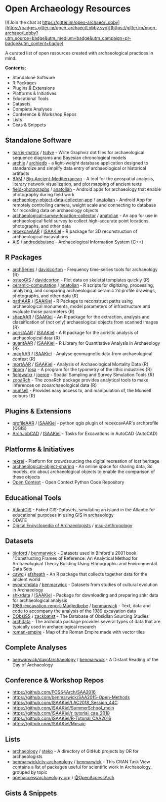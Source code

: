 # Open Archaeology Resources

[![Join the chat at https://gitter.im/open-archaeo/Lobby](https://badges.gitter.im/open-archaeo/Lobby.svg)](https://gitter.im/open-archaeo/Lobby?utm_source=badge&utm_medium=badge&utm_campaign=pr-badge&utm_content=badge)

A curated list of open resources created with archaeological practices in mind.

**Contents:**
+ Standalone Software
+ R Packages
+ Plugins & Extensions
+ Platforms & Initiatives
+ Educational Tools
+ Datasets
+ Complete Analyses
+ Conference & Workshop Repos
+ Lists
+ Gists & Snippets

## Standalone Software
+ [harris-matrix](https://github.com/tsdye/harris-matrix/) / [tsdye](https://github.com/tsdye/) - Write Graphviz dot files for archaeological sequence diagrams and Bayesian chronological models
+ [archie](https://github.com/archiedb/archie) / [archiedb](https://github.com/archiedb/) - a light-weight database application designed to standardize and simplify data entry of archaeological or historical artifacts
+ [BAM](https://github.com/Big-Ancient-Mediterranean/BAM) / [Big-Ancient-Mediterranean](https://github.com/Big-Ancient-Mediterranean/) - A tool for the geospatial analysis, literary network visualization, and plot mapping of ancient texts
+ [field-photographs](https://github.com/anatolian/field-photographs) / [anatolian](https://github.com/anatolian/) - Android apps for archaeology that enable photography during field work
+ [archaeology-object-data-collector-app](https://github.com/anatolian/archaeology-object-data-collector-app) / [anatolian](https://github.com/anatolian/) - Android App for remotely controlling camera, weight scale and connecting to database for recording data on archaeology objects
+ [archaeological-survey-location-collector](https://github.com/anatolian/archaeological-survey-location-collector) / [anatolian](https://github.com/anatolian/) - An app for use in archaeological field survey to collect high-accurate point locations, photographs, and other data
+ [recexcavAAR](https://github.com/ISAAKiel/recexcavAAR/) / [ISAAKiel](https://github.com/ISAAKiel/) - R package for 3D reconstruction of archaeological excavations
+ [AIS](https://github.com/andredebuisne/AIS) / [andredebuisne](https://github.com/andredebuisne/) - Archaeological Information System {C++}

## R Packages
+ [archSeries](https://github.com/davidcorton/archSeries) / [davidcorton](https://github.com/davidcorton/) - Frequency time-series tools for archaeology {R}
+ [osteoGIS](https://github.com/davidcorton/osteoGIS) / [davidcorton](https://github.com/davidcorton/) - Plot data on skeletal templates quickly {R}
+ [ceramic-computation](https://github.com/anatolian/ceramic-computation) / [anatolian](https://github.com/anatolian/) - R scripts for digitizing, processing, analyzing, and comparing archaeological ceramic 2d profile drawings, photographs, and other data {R}
+ [pathAAR](https://github.com/ISAAKiel/pathAAR) / [ISAAKiel](https://github.com/ISAAKiel/) - R Package to reconstruct paths using archaeological monuments, model parameters of infrastructure and evaluate those parameters {R}
+ [shapAAR](https://github.com/ISAAKiel/shapAAR) / [ISAAKiel](https://github.com/ISAAKiel/) - An R package for the extraction, analysis and classification of (not only) archaeological objects from scanned images {R}
+ [aoristAAR](https://github.com/ISAAKiel/aoristAAR) / [ISAAKiel](https://github.com/ISAAKiel/) - A R package for the aoristic analysis of archaeological data {R}
+ [quantAAR](https://github.com/ISAAKiel/quantAAR) / [ISAAKiel](https://github.com/ISAAKiel/) - R Library for Quantitative Analysis in Archaeology {R}
+ [magAAR](https://github.com/ISAAKiel/magAAR) / [ISAAKiel](https://github.com/ISAAKiel/) - Analyse geomagnetic data from archaeological context {R}
+ [mortAAR](https://github.com/ISAAKiel/mortAAR) / [ISAAKiel](https://github.com/ISAAKiel/) - Analysis of Archaeological Mortality Data {R}
+ [tipom](https://bitbucket.org/iosa/tipom) / [iosa](https://bitbucket.org/iosa/) - A program for the typometry of the lithic industries {R}
+ [fieldwalkr](https://github.com/joeroe/fieldwalkr) / [joeroe](https://github.com/joeroe/) - Spatial Sampling and Survey Simulation Tools {R}
+ [zooaRch](https://cran.r-project.org/web/packages/zooaRch/) - The zooaRch package provides analytical tools to make inferences on zooarchaeological data {R}
+ [munsell](https://cran.r-project.org/web/packages/munsell/index.html) - Provides easy access to, and manipulation of, the Munsell colours {R}

## Plugins & Extensions
+ [profileAAR](https://github.com/ISAAKiel/profileAAR) / [ISAAKiel](https://github.com/ISAAKiel/) - python qgis plugin of recexcavAAR's archprofile {QGIS}
+ [ArchJobCAD](https://github.com/ISAAKiel/ArchJobCAD) / [ISAAKiel](https://github.com/ISAAKiel/) - Tasks for Excavations in AutoCAD {AutoCAD}

## Platforms & Initiatives
+ [rekrei](https://github.com/rekrei/rekrei) - Platform for crowdsourcing the digital recreation of lost heritage
+ [archaeological-object-sharing](https://github.com/anatolian/archaeological-object-sharing) - An online space for sharing data, 3d models, etc about archaeological objects to enable the comparison of these objects
+ [Open Context](https://github.com/ekansa/open-context-py) - Open Context Python Code Repository

## Educational Tools
+ [AtlantGIS](https://github.com/kacebe/AtlantGIS) - Faked GIS-Datasets, simulating an island in the Atlantic for educational purposes in using GIS in archaeology
+ ODATE
+ [Digital Encyclopedia of Archaeologists](https://github.com/msu-anthropology/deoa) / [msu-anthropology](https://github.com/msu-anthropology/)

## Datasets
+ [binford](https://github.com/benmarwick/binford) / [benmarwick](https://github.com/benmarwick/) - Datasets used in Binford's 2001 book "Constructing Frames of Reference: An Analytical Method for Archaeological Theory Building Using Ethnographic and Environmental Data Sets
+ [cawd](https://github.com/sfsheath/cawd) / [sfsheath](https://github.com/sfsheath/) - An R package that collects together data for the ancient world
+ [evoarchdata](https://github.com/benmarwick/evoarchdata) / [benmarwick](https://github.com/benmarwick/) - Datasets from studies of cultural evolution in Archaeology
+ [shkrdata](https://github.com/ISAAKiel/shkrdata) / [ISAAKiel](https://github.com/ISAAKiel/) - Package for downloading and preparing shkr data for archaeological analysis
+ [1989-excavation-report-Madjedbebe](https://github.com/benmarwick/1989-excavation-report-Madjedbebe) / [benmarwick](https://github.com/benmarwick/) - Text, data and code to accompany the analysis of the 1989 excavation data
+ [DObsiSS](https://github.com/zackbatist/DObsiSS) / [zackbatist](https://github.com/zackbatist/) - The Database of Obsidian Sourcing Studies
+ [archdata](https://cran.rstudio.com/web/packages/archdata/index.html) - The archdata package provides several types of data that are typically used in archaeological research
+ [roman-empire](https://github.com/klokantech/roman-empire) - Map of the Roman Empire made with vector tiles

## Complete Analyses
+ [benwarwick/dayofarchaeology](https://github.com/benmarwick/dayofarchaeology) / [benmarwick](https://github.com/benmarwick/) - A Distant Reading of the Day of Archaeology

## Conference & Workshop Repos
+ https://github.com/FOSS4Arch/SAA2016
+ https://github.com/benmarwick/SAA2015-Open-Methods
+ https://github.com/ISAAKiel/LAC2018_Session_44C
+ https://github.com/ISAAKiel/SummerSchool_moin
+ https://github.com/ISAAKiel/r_tutorial_caa_2018
+ https://github.com/ISAAKiel/R-Tutorial_CAA2016
+ https://github.com/ISAAKiel/Mosaic

## Lists
+ [archaeology](https://github.com/steko/archaeology) / [steko](https://github.com/steko/) - A directory of GitHub projects by OR for archaeologists
+ [benmarwick/ctv-archaeology](https://github.com/benmarwick/ctv-archaeology) / [benmarwick](https://github.com/benmarwick/) - This CRAN Task View contains a list of packages useful for scientific work in Archaeology, grouped by topic
+ [openaccessarchaeology.org](http://www.openaccessarchaeology.org) / [@OpenAccessArch](https://twitter.com/OpenAccessArch)

## Gists & Snippets

